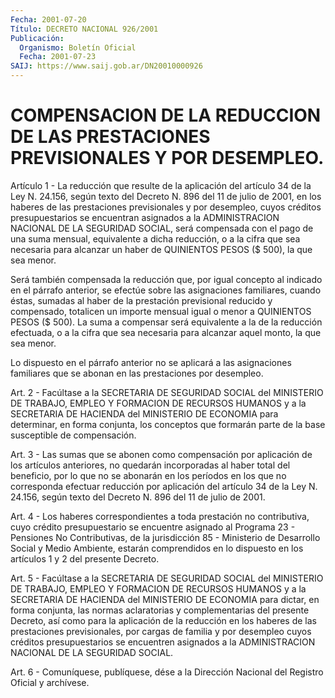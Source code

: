 ```yaml
---
Fecha: 2001-07-20
Título: DECRETO NACIONAL 926/2001
Publicación:
  Organismo: Boletín Oficial
  Fecha: 2001-07-23
SAIJ: https://www.saij.gob.ar/DN20010000926
---
```

# COMPENSACION DE LA REDUCCION DE LAS PRESTACIONES PREVISIONALES Y POR DESEMPLEO.

<a id="1"></a>
Artículo  1  - La reducción  que  resulte  de  la  aplicación  del artículo 34 de la Ley N. 24.156, según texto del Decreto N. 896 del 11 de julio de 2001, en los haberes de las prestaciones previsionales y  por  desempleo,  cuyos créditos presupuestarios se encuentran asignados a la ADMINISTRACION  NACIONAL  DE LA SEGURIDAD SOCIAL, será compensada con el pago de una suma mensual, equivalente a dicha reducción, o a la cifra que sea necesaria  para alcanzar  un  haber  de  QUINIENTOS PESOS ($ 500), la que sea menor.

Será también compensada la  reducción  que,  por  igual concepto al indicado en el párrafo anterior, se efectúe sobre las  asignaciones familiares,  cuando  éstas,  sumadas  al  haber  de  la  prestación previsional  reducido  y  compensado,  totalicen un importe mensual igual o menor a QUINIENTOS PESOS ($ 500).  La suma a compensar será equivalente a la de la reducción efectuada,  o  a  la cifra que sea necesaria  para  alcanzar  aquel    monto,  la  que  sea  menor.

Lo dispuesto en el párrafo anterior no se aplicará a las asignaciones  familiares  que  se  abonan  en las prestaciones  por desempleo.

<a id="2"></a>
Art.  2  -  Facúltase  a  la  SECRETARIA DE SEGURIDAD  SOCIAL  del MINISTERIO DE TRABAJO, EMPLEO Y  FORMACION  DE RECURSOS HUMANOS y a la  SECRETARIA  DE  HACIENDA  del  MINISTERIO  DE  ECONOMIA    para determinar, en forma conjunta, los conceptos que formarán parte  de la base susceptible de compensación.

<a id="3"></a>
Art.  3 - Las sumas que se abonen como compensación por aplicación de los  artículos  anteriores,  no  quedarán  incorporadas al haber total del beneficio, por lo que no se abonarán  en  los períodos en los  que  no  corresponda  efectuar  reducción  por aplicación  del artículo 34 de la Ley N. 24.156, según texto del Decreto N. 896 del 11 de julio de 2001.

<a id="4"></a>
Art.  4  -  Los  haberes  correspondientes  a  toda prestación  no contributiva, cuyo crédito presupuestario se encuentre  asignado al Programa 23 - Pensiones No Contributivas, de la jurisdicción  85  - Ministerio    de   Desarrollo  Social  y  Medio  Ambiente,  estarán comprendidos en lo  dispuesto en los artículos 1 y 2 del presente Decreto.

<a id="5"></a>
Art.  5  - Facúltase a  la  SECRETARIA  DE  SEGURIDAD  SOCIAL  del MINISTERIO  DE  TRABAJO, EMPLEO Y FORMACION DE RECURSOS HUMANOS y a la SECRETARIA DE  HACIENDA  del MINISTERIO DE ECONOMIA para dictar, en forma conjunta, las normas  aclaratorias  y  complementarias del presente Decreto, así como para la aplicación de  la  reducción  en los  haberes  de  las  prestaciones  previsionales,  por  cargas de familia    y   por  desempleo  cuyos  créditos  presupuestarios  se encuentren asignados  a  la ADMINISTRACION NACIONAL DE LA SEGURIDAD SOCIAL.

<a id="6"></a>
Art. 6 - Comuníquese, publíquese, dése a la Dirección Nacional del Registro Oficial y archívese.